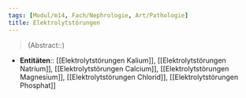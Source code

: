 ```yaml
---
tags: [Modul/m14, Fach/Nephrologie, Art/Pathologie]
title: Elektrolytstörungen
---
```

> (Abstract::)
- **Entitäten**:: [[Elektrolytstörungen Kalium]], [[Elektrolytstörungen Natrium]], [[Elektrolytstörungen Calcium]], [[Elektrolytstörungen Magnesium]], [[Elektrolytstörungen Chlorid]], [[Elektrolytstörungen Phosphat]]